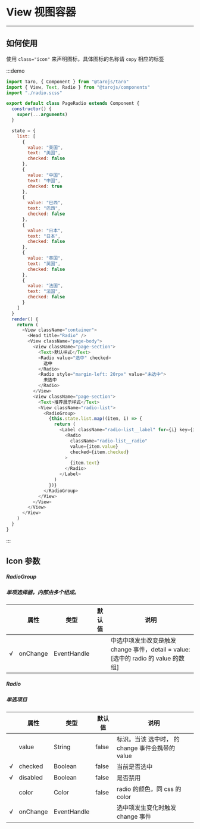 # View 视图容器

---

## 如何使用

使用 `class="icon"` 来声明图标，具体图标的名称请 `copy` 相应的标签

:::demo

```js
import Taro, { Component } from "@tarojs/taro"
import { View, Text, Radio } from "@tarojs/components"
import "./radio.scss"

export default class PageRadio extends Component {
  constructor() {
    super(...arguments)
  }

  state = {
    list: [
      {
        value: "美国",
        text: "美国",
        checked: false
      },
      {
        value: "中国",
        text: "中国",
        checked: true
      },
      {
        value: "巴西",
        text: "巴西",
        checked: false
      },
      {
        value: "日本",
        text: "日本",
        checked: false
      },
      {
        value: "英国",
        text: "英国",
        checked: false
      },
      {
        value: "法国",
        text: "法国",
        checked: false
      }
    ]
  }
  render() {
    return (
      <View className="container">
        <Head title="Radio" />
        <View className="page-body">
          <View className="page-section">
            <Text>默认样式</Text>
            <Radio value="选中" checked>
              选中
            </Radio>
            <Radio style="margin-left: 20rpx" value="未选中">
              未选中
            </Radio>
          </View>
          <View className="page-section">
            <Text>推荐展示样式</Text>
            <View className="radio-list">
              <RadioGroup>
                {this.state.list.map((item, i) => {
                  return (
                    <Label className="radio-list__label" for={i} key={i}>
                      <Radio
                        className="radio-list__radio"
                        value={item.value}
                        checked={item.checked}
                      >
                        {item.text}
                      </Radio>
                    </Label>
                  )
                })}
              </RadioGroup>
            </View>
          </View>
        </View>
      </View>
    )
  }
}
```

:::

## Icon 参数

##### RadioGroup

##### 单项选择器，内部由多个<radio/>组成。

|     | 属性     | 类型        | 默认值 | 说明                                                                                           |
| --- | -------- | ----------- | ------ | ---------------------------------------------------------------------------------------------- |
| √   | onChange | EventHandle |        | <radioGroup/>中选中项发生改变是触发 change 事件，detail = value:[选中的 radio 的 value 的数组] |

##### Radio

##### 单选项目

|     | 属性     | 类型        | 默认值 | 说明                                                                                   |
| --- | -------- | ----------- | ------ | -------------------------------------------------------------------------------------- |
|     | value    | String      | false  | <Radio/> 标识。当该<Radio/> 选中时，<radioGroup/> 的 change 事件会携带<Radio/>的 value |
| √   | checked  | Boolean     | false  | 当前是否选中                                                                           |
| √   | disabled | Boolean     | false  | 是否禁用                                                                               |
|     | color    | Color       | false  | radio 的颜色，同 css 的 color                                                          |
| √   | onChange | EventHandle |        | 选中项发生变化时触发 change 事件                                                       |
